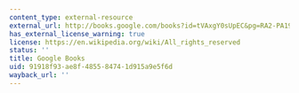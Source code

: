 ```yaml
---
content_type: external-resource
external_url: http://books.google.com/books?id=tVAxgY0sUpEC&pg=RA2-PA190&lpg=RA2-PA190&dq=story+of+columbus+and+the+egg+Benzoni&source=bl&ots=x4075z4O9D&sig=KrrRi55XxVTNdE8eUJ2EZH06pgA&hl=en&ei=PNzASpyOKMjRlAeEmfiwBQ&sa=X&oi=book_result&ct=result&resnum=1#v=onepage&q=st&f=false
has_external_license_warning: true
license: https://en.wikipedia.org/wiki/All_rights_reserved
status: ''
title: Google Books
uid: 91918f93-ae8f-4855-8474-1d915a9e5f6d
wayback_url: ''
---
```

